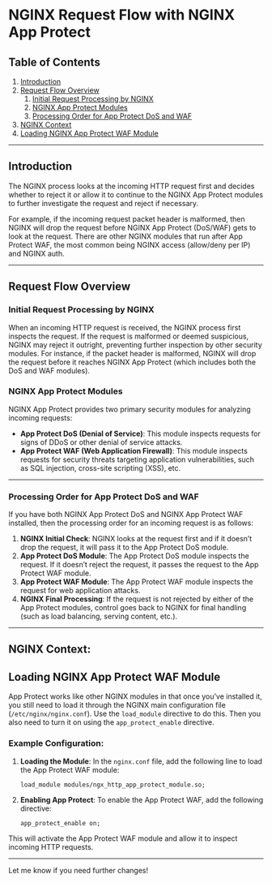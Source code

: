 # NGINX Request Flow with NGINX App Protect

## Table of Contents

1. [Introduction](#introduction)
2. [Request Flow Overview](#request-flow-overview)
   1. [Initial Request Processing by NGINX](#initial-request-processing-by-nginx)
   2. [NGINX App Protect Modules](#nginx-app-protect-modules)
   3. [Processing Order for App Protect DoS and WAF](#processing-order-for-app-protect-dos-and-waf)
3. [NGINX Context](#NGINX-Context)
4. [Loading NGINX App Protect WAF Module](#nginx-context-loading-nginx-app-protect-waf-module)

---

## Introduction

The NGINX process looks at the incoming HTTP request first and decides whether to reject it or allow it to continue to the NGINX App Protect modules to further investigate the request and reject if necessary.

For example, if the incoming request packet header is malformed, then NGINX will drop the request before NGINX App Protect (DoS/WAF) gets to look at the request. There are other NGINX modules that run after App Protect WAF, the most common being NGINX access (allow/deny per IP) and NGINX auth.

---

## Request Flow Overview

### Initial Request Processing by NGINX

When an incoming HTTP request is received, the NGINX process first inspects the request. If the request is malformed or deemed suspicious, NGINX may reject it outright, preventing further inspection by other security modules. For instance, if the packet header is malformed, NGINX will drop the request before it reaches NGINX App Protect (which includes both the DoS and WAF modules).

### NGINX App Protect Modules

NGINX App Protect provides two primary security modules for analyzing incoming requests:

- **App Protect DoS (Denial of Service)**: This module inspects requests for signs of DDoS or other denial of service attacks.
- **App Protect WAF (Web Application Firewall)**: This module inspects requests for security threats targeting application vulnerabilities, such as SQL injection, cross-site scripting (XSS), etc.

---

### Processing Order for App Protect DoS and WAF

If you have both NGINX App Protect DoS and NGINX App Protect WAF installed, then the processing order for an incoming request is as follows:

1. **NGINX Initial Check**: NGINX looks at the request first and if it doesn’t drop the request, it will pass it to the App Protect DoS module.
2. **App Protect DoS Module**: The App Protect DoS module inspects the request. If it doesn’t reject the request, it passes the request to the App Protect WAF module.
3. **App Protect WAF Module**: The App Protect WAF module inspects the request for web application attacks.
4. **NGINX Final Processing**: If the request is not rejected by either of the App Protect modules, control goes back to NGINX for final handling (such as load balancing, serving content, etc.).

---

## NGINX Context: 

## Loading NGINX App Protect WAF Module

App Protect works like other NGINX modules in that once you’ve installed it, you still need to load it through the NGINX main configuration file (`/etc/nginx/nginx.conf`). Use the `load_module` directive to do this. Then you also need to turn it on using the `app_protect_enable` directive.

### Example Configuration:

1. **Loading the Module**: In the `nginx.conf` file, add the following line to load the App Protect WAF module:

   ```nginx
   load_module modules/ngx_http_app_protect_module.so;
   ```

2. **Enabling App Protect**: To enable the App Protect WAF, add the following directive:

   ```nginx
   app_protect_enable on;
   ```

This will activate the App Protect WAF module and allow it to inspect incoming HTTP requests.

--- 

Let me know if you need further changes!
